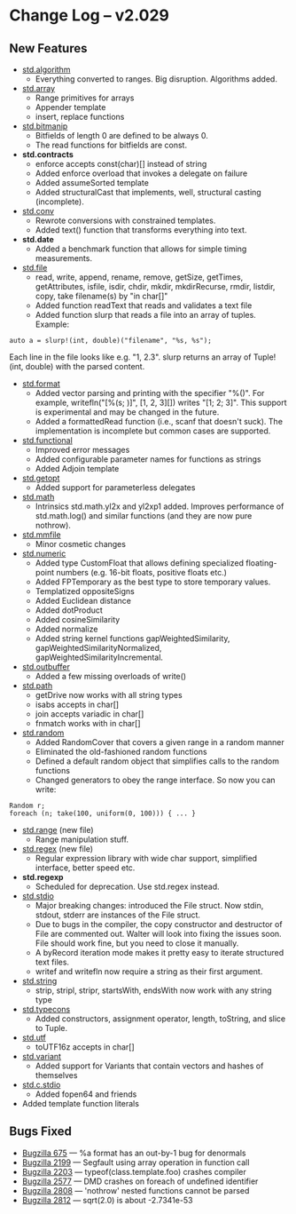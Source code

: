 <h1>Change Log &ndash; v2.029</h1>

<h2 id="new-features">New Features</h2>

* [std.algorithm](/phobos/std_algorithm)
    * Everything converted to ranges. Big disruption. Algorithms added.
* [std.array](/phobos/std_array)
    * Range primitives for arrays
    * Appender template
    * insert, replace functions
* [std.bitmanip](/phobos/std_bitmanip)
    * Bitfields of length 0 are defined to be always 0.
    * The read functions for bitfields are const.
* **std.contracts**
    * enforce accepts const(char)[] instead of string
    * Added enforce overload that invokes a delegate on failure
    * Added assumeSorted template
    * Added structuralCast that implements, well, structural casting
      (incomplete).
* [std.conv](/phobos/std_conv)
    * Rewrote conversions with constrained templates.
    * Added text() function that transforms everything into text.
* **std.date**
    * Added a benchmark function that allows for simple timing measurements.
* [std.file](/phobos/std_file)
    * read, write, append, rename, remove, getSize, getTimes, getAttributes,
      isfile, isdir, chdir, mkdir, mkdirRecurse, rmdir, listdir, copy, take
      filename(s) by "in char[]"
    * Added function readText that reads and validates a text file
    * Added function slurp that reads a file into an array of tuples. Example:

```
auto a = slurp!(int, double)("filename", "%s, %s");
```

Each line in the file looks like e.g. "1, 2.3". slurp returns an array of
Tuple!(int, double) with the parsed content.

* [std.format](/phobos/std_format)
    * Added vector parsing and printing with the specifier "%()". For example,
      writefln("[%(s; )]", [1, 2, 3][]) writes "[1; 2; 3]". This support is
      experimental and may be changed in the future.
    * Added a formattedRead function (i.e., scanf that doesn't suck).
      The implementation is incomplete but common cases are supported.
* [std.functional](/phobos/std_functional)
    * Improved error messages
    * Added configurable parameter names for functions as strings
    * Added Adjoin template
* [std.getopt](/phobos/std_getopt)
    * Added support for parameterless delegates
* [std.math](/phobos/std_math)
    * Intrinsics std.math.yl2x and yl2xp1 added. Improves performance of
      std.math.log() and similar functions (and they are now pure nothrow).
* [std.mmfile](/phobos/std_mmfile)
    * Minor cosmetic changes
* [std.numeric](/phobos/std_numeric)
    * Added type CustomFloat that allows defining specialized floating-point
      numbers (e.g. 16-bit floats, positive floats etc.)
    * Added FPTemporary as the best type to store temporary values.
    * Templatized oppositeSigns
    * Added Euclidean distance
    * Added dotProduct
    * Added cosineSimilarity
    * Added normalize
    * Added string kernel functions gapWeightedSimilarity,
      gapWeightedSimilarityNormalized, gapWeightedSimilarityIncremental.
* [std.outbuffer](/phobos/std_outbuffer)
    * Added a few missing overloads of write()
* [std.path](/phobos/std_path)
    * getDrive now works with all string types
    * isabs accepts in char[]
    * join accepts variadic in char[]
    * fnmatch works with in char[]
* [std.random](/phobos/std_random)
    * Added RandomCover that covers a given range in a random manner
    * Eliminated the old-fashioned random functions
    * Defined a default random object that simplifies calls to the random
      functions
    * Changed generators to obey the range interface. So now you can write:

```
Random r;
foreach (n; take(100, uniform(0, 100))) { ... }
```

* [std.range](/phobos/std_range) (new file)
    * Range manipulation stuff.
* [std.regex](/phobos/std_regex) (new file)
    * Regular expression library with wide char support, simplified interface,
      better speed etc.
* **std.regexp**
    * Scheduled for deprecation. Use std.regex instead.
* [std.stdio](/phobos/std_stdio)
    * Major breaking changes: introduced the File struct. Now stdin, stdout,
      stderr are instances of the File struct.
    * Due to bugs in the compiler, the copy constructor and destructor of File
      are commented out. Walter will look into fixing the issues soon.
      File should work fine, but you need to close it manually.
    * A byRecord iteration mode makes it pretty easy to iterate structured
      text files.
    * writef and writefln now require a string as their first argument.
* [std.string](/phobos/std_string)
    * strip, stripl, stripr, startsWith, endsWith now work with any string type
* [std.typecons](/phobos/std_typecons)
    * Added constructors, assignment operator, length, toString, and slice to
      Tuple.
* [std.utf](/phobos/std_utf)
    * toUTF16z accepts in char[]
* [std.variant](/phobos/std_variant)
    * Added support for Variants that contain vectors and hashes of themselves
* [std.c.stdio](/phobos/std_c.stdio)
    * Added fopen64 and friends
* Added template function literals

<h2 id="bugs-fixed">Bugs Fixed</h2>

* [Bugzilla 675](/bug/675) &mdash; %a format has an out-by-1 bug for denormals
* [Bugzilla 2199](/bug/2199) &mdash; Segfault using array operation in function call
* [Bugzilla 2203](/bug/2203) &mdash; typeof(class.template.foo) crashes compiler
* [Bugzilla 2577](/bug/2577) &mdash; DMD crashes on foreach of undefined identifier
* [Bugzilla 2808](/bug/2808) &mdash; 'nothrow' nested functions cannot be parsed
* [Bugzilla 2812](/bug/2812) &mdash; sqrt(2.0) is about -2.7341e-53
